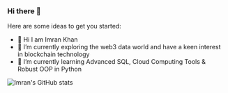 ### Hi there 👋

Here are some ideas to get you started:

- 👋 Hi I am Imran Khan
- 🔭 I’m currently exploring the web3 data world and have a keen interest in blockchain technology
- 🌱 I’m currently learning Advanced SQL, Cloud Computing Tools & Robust OOP in Python

![Imran's GitHub stats](https://github-readme-stats.vercel.app/api?username=imrankhan37&show_icons=true&theme=radical)


